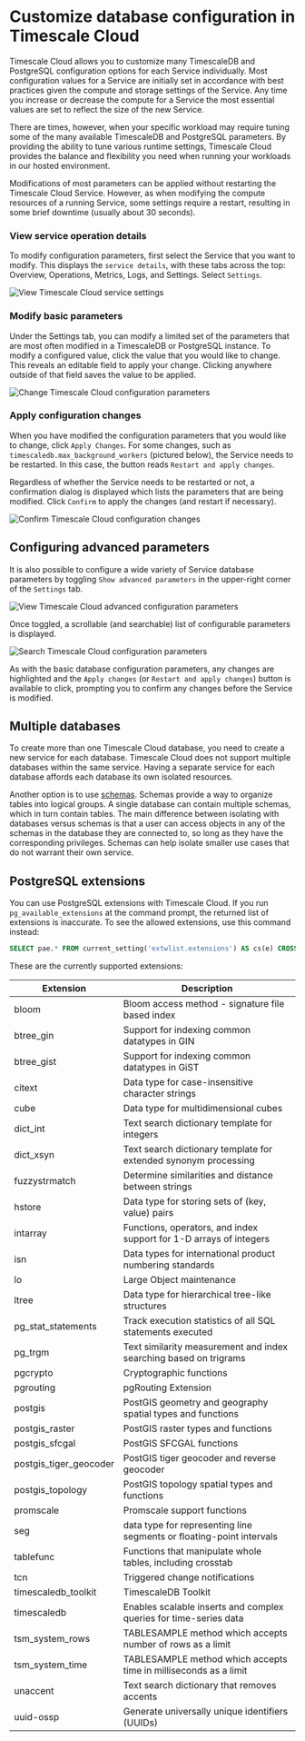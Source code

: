 # Customize database configuration in Timescale Cloud
Timescale Cloud allows you to customize many TimescaleDB and PostgreSQL
configuration options for each Service individually. Most configuration values
for a Service are initially set in accordance with best practices given the
compute and storage settings of the Service. Any time you increase or decrease
the compute for a Service the most essential values are set to reflect the size
of the new Service.

There are times, however, when your specific workload may require tuning some
of the many available TimescaleDB and PostgreSQL parameters. By providing the
ability to tune various runtime settings, Timescale Cloud provides the balance
and flexibility you need when running your workloads in our hosted environment.

<highlight type="warning">
Modifications of most parameters can be applied without restarting
the Timescale Cloud Service. However, as when modifying the compute resources
of a running Service, some settings require a restart,
resulting in some brief downtime (usually about 30 seconds).
</highlight>

### View service operation details
To modify configuration parameters, first select the Service that you want to
modify. This displays the `service details`, with these tabs across the top:
Overview, Operations, Metrics, Logs, and Settings. Select `Settings`.

<img class="main-content__illustration" src="https://s3.amazonaws.com/assets.timescale.com/docs/images/tsc-settings.png" alt="View Timescale Cloud service settings"/>

### Modify basic parameters
Under the Settings tab, you can modify a limited set of the parameters that
are most often modified in a TimescaleDB or PostgreSQL instance. To modify a
configured value, click the value that you would like to change. This reveals
an editable field to apply your change. Clicking anywhere outside of that field
saves the value to be applied.

<img class="main-content__illustration" src="https://s3.amazonaws.com/assets.timescale.com/docs/images/tsc-settings-change.png" alt="Change Timescale Cloud configuration parameters"/>

### Apply configuration changes
When you have modified the configuration parameters that you would
like to change, click `Apply Changes`. For some changes, such as
`timescaledb.max_background_workers` (pictured below), the Service needs to be
restarted. In this case, the button reads `Restart and apply changes`.

Regardless of whether the Service needs to be restarted or not, a confirmation
dialog is displayed which lists the parameters that are being modified. Click
`Confirm` to apply the changes (and restart if necessary).

<img class="main-content__illustration" src="https://s3.amazonaws.com/assets.timescale.com/docs/images/tsc-settings-confirm.png" alt="Confirm Timescale Cloud configuration changes"/>

## Configuring advanced parameters
It is also possible to configure a wide variety of Service database parameters
by toggling `Show advanced parameters` in the upper-right corner of the
`Settings` tab.

<img class="main-content__illustration" src="https://s3.amazonaws.com/assets.timescale.com/docs/images/tsc-settings-advanced.png" alt="View Timescale Cloud advanced configuration parameters"/>

Once toggled, a scrollable (and searchable) list of configurable parameters is
displayed.

<img class="main-content__illustration" src="https://s3.amazonaws.com/assets.timescale.com/docs/images/tsc-settings-search.png" alt="Search Timescale Cloud configuration parameters"/>

As with the basic database configuration parameters, any changes are highlighted
and the `Apply changes` (or `Restart and apply changes`) button is available to
click, prompting you to confirm any changes before the Service is modified.

## Multiple databases
To create more than one Timescale Cloud database, you need to create a new 
service for each database. Timescale Cloud does not support multiple 
databases within the same service. Having a separate service for each database 
affords each database its own isolated resources. 

Another option is to use [schemas](https://www.postgresql.org/docs/current/ddl-schemas.html). Schemas provide a way to organize 
tables into logical groups. A single database can contain multiple schemas, 
which in turn contain tables. The main difference between isolating with 
databases versus schemas is that a user can access objects in any of the 
schemas in the database they are connected to, so long as they have the 
corresponding privileges. Schemas can help isolate smaller use cases 
that do not warrant their own service.

## PostgreSQL extensions
You can use PostgreSQL extensions with Timescale Cloud. If you run
`pg_available_extensions` at the command prompt, the returned list of extensions
is inaccurate. To see the allowed extensions, use this command instead:
```sql
SELECT pae.* FROM current_setting('extwlist.extensions') AS cs(e) CROSS JOIN regexp_split_to_table(e, ',') AS ext(allowed) JOIN pg_available_extensions AS pae ON (allowed=name) ORDER BY 1;
```
These are the currently supported extensions:

|Extension|Description|
|---|---|
|bloom|Bloom access method - signature file based index|
|btree_gin|Support for indexing common datatypes in GIN|
|btree_gist|Support for indexing common datatypes in GiST|
|citext|Data type for case-insensitive character strings|
|cube|Data type for multidimensional cubes|
|dict_int|Text search dictionary template for integers|
|dict_xsyn|Text search dictionary template for extended synonym processing|
|fuzzystrmatch|Determine similarities and distance between strings|
|hstore|Data type for storing sets of (key, value) pairs|
|intarray|Functions, operators, and index support for 1-D arrays of integers|
|isn|Data types for international product numbering standards|
|lo|Large Object maintenance|
|ltree|Data type for hierarchical tree-like structures|
|pg_stat_statements|Track execution statistics of all SQL statements executed|
|pg_trgm|Text similarity measurement and index searching based on trigrams|
|pgcrypto|Cryptographic functions|
|pgrouting|pgRouting Extension|
|postgis|PostGIS geometry and geography spatial types and functions|
|postgis_raster|PostGIS raster types and functions|
|postgis_sfcgal|PostGIS SFCGAL functions|
|postgis_tiger_geocoder|PostGIS tiger geocoder and reverse geocoder|
|postgis_topology|PostGIS topology spatial types and functions|
|promscale|Promscale support functions|
|seg|data type for representing line segments or floating-point intervals|
|tablefunc|Functions that manipulate whole tables, including crosstab|
|tcn|Triggered change notifications|
|timescaledb_toolkit|TimescaleDB Toolkit|
|timescaledb|Enables scalable inserts and complex queries for time-series data|
|tsm_system_rows|TABLESAMPLE method which accepts number of rows as a limit|
|tsm_system_time|TABLESAMPLE method which accepts time in milliseconds as a limit|
|unaccent|Text search dictionary that removes accents|
|uuid-ossp|Generate universally unique identifiers (UUIDs)|
